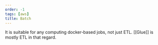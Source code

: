 ```yaml
---
order: -1
tags: [aws]
title: Batch
---
```


It is suitable for any computing docker-based jobs, not just ETL. [[Glue]] is mostly ETL in that regard.